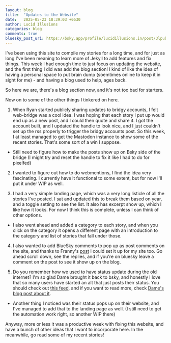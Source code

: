 ```yaml
---
layout: blog
title:  "Updates to the Website"
date:   2025-05-23 18:39:03 +0530
author: Lucid Illusions
categories: blog
comments: true
bluesky_post_uri: https://bsky.app/profile/lucidillusions.in/post/3lpubhbuvek26
---
```


I've been using this site to compile my stories for a long time, and for just as long I've been meaning to learn more of Jekyll to add features and fix things. This week I had enough time to just focus on updating the website, and the first thing I did was add the blog section! I kind of like the idea of having a personal space to put brain dump (soemtimes online to keep it in sight for me) - and having a blog used to help, ages back.

So here we are, there's a blog section now, and it's not too bad for starters.

Now on to some of the other things I tinkered on here.

1. When Ryan started publicly sharing updates to bridgy accounts, I felt web-bridge was a cool idea. I was hoping that each story I put up would end up as a new post, and I could then quote and share it. I got the account built, and I updated the handle to look nice, and I just couldn't set up the rss properly to trigger the bridgy accounts post. So this week, I at least managed to get the Mastodon instance to show some of the recent stories. That's some sort of a win I suppose.
- Still need to figure how to make the posts show up on Bsky side of the bridge (I might try and reset the handle to fix it like I had to do for pixelfed)

2. I wanted to figure out how to do webmentions, I find the idea very fascinating. I currently have it functional to some extent, but for now I'll put it under WIP as well.

3. I had a very simple landing page, which was a very long listicle of all the stories I've posted. I sat and updated this to break them based on year, and a toggle setting to see the list. It also has excerpt show up, which I like how it looks. For now I think this is complete, unless I can think of other options.
- I also went ahead and added a category to each story, and when you click on the category it opens a different page with an introduction to the category and list of stories that fall under those.

4. I also wanted to add BlueSky comments to pop up as post comments on the site, and thanks to Franny's [post](https://librarifran.com/posts/2025/02/05/bluesky-comments.html) I could set it up for my site too. Go ahead scroll down, see the replies, and if you're on bluesky leave a comment on the post to see it show up on the blog.

5. Do you remember how we used to have status update during the old internet? I'm so glad Dame brought it back to bsky, and honestly I love that so many users have started an alt that just posts their status. You should check out [this feed](https://bsky.app/profile/did:plc:gq4fo3u6tqzzdkjlwzpb23tj/lists/3loy6eehhef2k), and if you want to read more, check [Dame's blog post about it](https://dame.is/writing/blogs/why-i-started-posting-like-its-the-2000s-again/).
- Another thing I noticed was their status pops up on their website, and I've managed to add that to the landing page as well. (I still need to get the automation work right, so another WIP there)

Anyway, more or less it was a productive week with fixing this website, and have a bunch of other ideas that I want to incorporate here. In the meanwhile, go read some of my recent stories!
